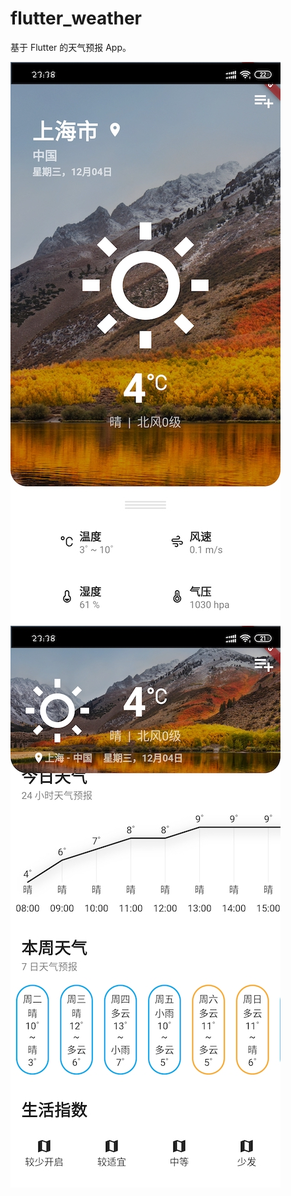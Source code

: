 # flutter_weather

基于 Flutter 的天气预报 App。

![](./screenshot/Screenshot1.jpg)
![](./screenshot/Screenshot2.jpg)

